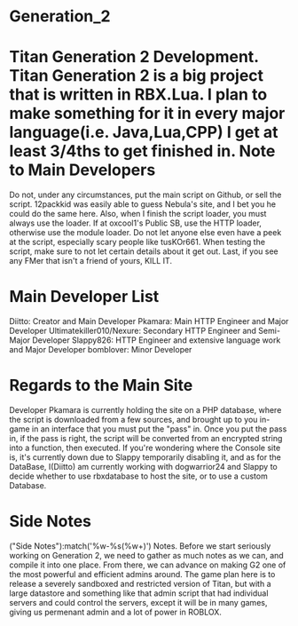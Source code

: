 Generation_2
=
Titan Generation 2 Development. Titan Generation 2 is a big project that is written in RBX.Lua. I plan to make something for it in every major language(i.e. Java,Lua,CPP) I get at least 3/4ths to get finished in.
Note to Main Developers
=
Do not, under any circumstances, put the main script on Github, or sell the script. 12packkid was easily able to guess Nebula's site, and I bet you he could do the same here. Also, when I finish the script loader, you must always use the loader. If at oxcool1's Public SB, use the HTTP loader, otherwise use the module loader. Do not let anyone else even have a peek at the script, especially scary people like tusKOr661. When testing the script, make sure to not let certain details about it get out. Last, if you see any FMer that isn't a friend of yours, KILL IT.

Main Developer List
=
Diitto: Creator and Main Developer
Pkamara: Main HTTP Engineer and Major Developer
Ultimatekiller010/Nexure: Secondary HTTP Engineer and Semi-Major Developer
Slappy826: HTTP Engineer and extensive language work and Major Developer
bomblover: Minor Developer

Regards to the Main Site
=
Developer Pkamara is currently holding the site on a PHP database, where the script is downloaded from a few sources, and brought up to you in-game in an interface that you must put the "pass" in. Once you put the pass in, if the pass is right, the script will be converted from an encrypted string into a function, then executed. If you're wondering where the Console site is, it's currently down due to Slappy temporarily disabling it, and as for the DataBase, I(Diitto) am currently working with dogwarrior24 and Slappy to decide whether to use rbxdatabase to host the site, or to use a custom Database.

Side Notes
=
("Side Notes"):match('%w-%s(%w+)')
Notes. Before we start seriously working on Generation 2, we need to gather as much notes as we can, and compile it into one place. From there, we can advance on making G2 one of the most powerful and efficient admins around. The game plan here is to release a severely sandboxed and restricted version of Titan, but with a large datastore and something like that admin script that had individual servers and could control the servers, except it will be in many games, giving us permenant admin and a lot of power in ROBLOX.
